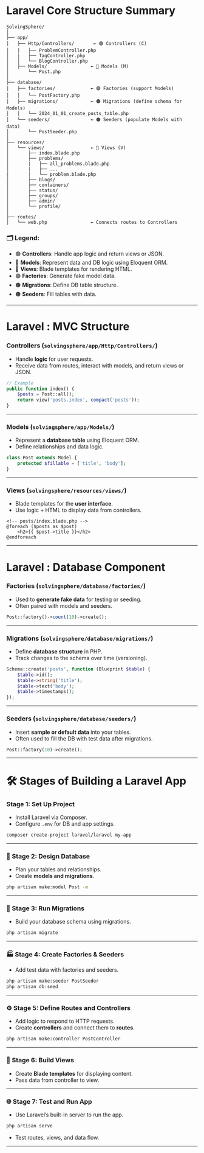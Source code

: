 # Laravel Core Structure Summary
```
SolvingSphere/
│
├── app/
│   ├── Http/Controllers/       ← 🟢 Controllers (C)
│   |   ├── ProblemController.php
│   |   ├── TagController.php
│   │   └── BlogController.php
│   ├── Models/                ← 🔵 Models (M)
│       └── Post.php
│
├── database/
│   ├── factories/             ← 🟣 Factories (support Models)
│   │   └── PostFactory.php
│   ├── migrations/            ← 🟤 Migrations (define schema for Models)
│   │   └── 2024_01_01_create_posts_table.php
│   └── seeders/               ← 🟠 Seeders (populate Models with data)
│       └── PostSeeder.php
│
├── resources/
│   └── views/                 ← 🔴 Views (V)
│       ├── index.blade.php
│       ├── problems/
│       |   ├── all_problems.blade.php
│       |   ├── ...
|       |   └── problem.blade.php
│       ├── blogs/
│       ├── containers/
│       ├── status/
│       ├── groups/
│       ├── admin/
│       └── profile/
│
├── routes/
│   └── web.php                ← Connects routes to Controllers
```

### 🗂️ Legend:
* 🟢 **Controllers**: Handle app logic and return views or JSON.
* 🔵 **Models**: Represent data and DB logic using Eloquent ORM.
* 🔴 **Views**: Blade templates for rendering HTML.
* 🟣 **Factories**: Generate fake model data.
* 🟤 **Migrations**: Define DB table structure.
* 🟠 **Seeders**: Fill tables with data.
---

# Laravel : MVC Structure

### **Controllers** (`solvingsphere/app/Http/Controllers/`)
* Handle **logic** for user requests.
* Receive data from routes, interact with models, and return views or JSON.
```php
// Example
public function index() {
    $posts = Post::all();
    return view('posts.index', compact('posts'));
}
```
---

### **Models** (`solvingsphere/app/Models/`)
* Represent a **database table** using Eloquent ORM.
* Define relationships and data logic.
```php
class Post extends Model {
    protected $fillable = ['title', 'body'];
}
```
---

### **Views** (`solvingsphere/resources/views/`)
* Blade templates for the **user interface**.
* Use logic + HTML to display data from controllers.
```blade
<!-- posts/index.blade.php -->
@foreach ($posts as $post)
    <h2>{{ $post->title }}</h2>
@endforeach
```
---

# Laravel : Database Component
### **Factories** (`solvingsphere/database/factories/`)
* Used to **generate fake data** for testing or seeding.
* Often paired with models and seeders.
```php
Post::factory()->count(10)->create();
```
---

### **Migrations** (`solvingsphere/database/migrations/`)
* Define **database structure** in PHP.
* Track changes to the schema over time (versioning).
```php
Schema::create('posts', function (Blueprint $table) {
    $table->id();
    $table->string('title');
    $table->text('body');
    $table->timestamps();
});
```
---

### **Seeders** (`solvingsphere/database/seeders/`)
* Insert **sample or default data** into your tables.
* Often used to fill the DB with test data after migrations.
```php
Post::factory(10)->create();
```
---



# 🛠️ Stages of Building a Laravel App

### Stage 1: **Set Up Project**
* Install Laravel via Composer.
* Configure `.env` for DB and app settings.
```bash
composer create-project laravel/laravel my-app
```
---

### 🧱 Stage 2: **Design Database**
* Plan your tables and relationships.
* Create **models and migrations**.
```bash
php artisan make:model Post -m
```
---

### 📂 Stage 3: **Run Migrations**
* Build your database schema using migrations.
```bash
php artisan migrate
```
---

### 🏭 Stage 4: **Create Factories & Seeders**
* Add test data with factories and seeders.
```bash
php artisan make:seeder PostSeeder
php artisan db:seed
```
---

### ⚙️ Stage 5: **Define Routes and Controllers**
* Add logic to respond to HTTP requests.
* Create **controllers** and connect them to **routes**.
```bash
php artisan make:controller PostController
```
---

### 🧠 Stage 6: **Build Views**
* Create **Blade templates** for displaying content.
* Pass data from controller to view.
---

### 🌐 Stage 7: **Test and Run App**
* Use Laravel’s built-in server to run the app.
```bash
php artisan serve
```
* Test routes, views, and data flow.
---
